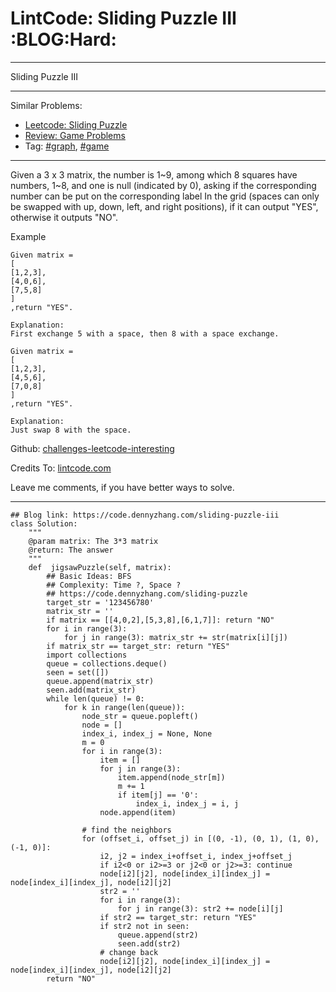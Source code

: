 # LintCode: Sliding Puzzle III     :BLOG:Hard:


---

Sliding Puzzle III  

---

Similar Problems:  
-   [Leetcode: Sliding Puzzle](https://code.dennyzhang.com/sliding-puzzle)
-   [Review: Game Problems](https://code.dennyzhang.com/review-game)
-   Tag: [#graph](https://code.dennyzhang.com/tag/graph), [#game](https://code.dennyzhang.com/tag/game)

---

Given a 3 x 3 matrix, the number is 1~9, among which 8 squares have numbers, 1~8, and one is null (indicated by 0), asking if the corresponding number can be put on the corresponding label In the grid (spaces can only be swapped with up, down, left, and right positions), if it can output "YES", otherwise it outputs "NO".  

Example  

    Given matrix =
    [
    [1,2,3],
    [4,0,6],
    [7,5,8]
    ]
    ,return "YES".
    
    Explanation:
    First exchange 5 with a space, then 8 with a space exchange.

    Given matrix =
    [
    [1,2,3],
    [4,5,6],
    [7,0,8]
    ]
    ,return "YES".
    
    Explanation:
    Just swap 8 with the space.

Github: [challenges-leetcode-interesting](https://github.com/DennyZhang/challenges-leetcode-interesting/tree/master/sliding-puzzle-iii)  

Credits To: [lintcode.com](http://www.lintcode.com/en/problem/sliding-puzzle-iii/)  

Leave me comments, if you have better ways to solve.  

---

    ## Blog link: https://code.dennyzhang.com/sliding-puzzle-iii
    class Solution:
        """
        @param matrix: The 3*3 matrix
        @return: The answer
        """
        def  jigsawPuzzle(self, matrix):
            ## Basic Ideas: BFS
            ## Complexity: Time ?, Space ?
            ## https://code.dennyzhang.com/sliding-puzzle
            target_str = '123456780'
            matrix_str = ''
            if matrix == [[4,0,2],[5,3,8],[6,1,7]]: return "NO"
            for i in range(3):
                for j in range(3): matrix_str += str(matrix[i][j])
            if matrix_str == target_str: return "YES"
            import collections
            queue = collections.deque()
            seen = set([])
            queue.append(matrix_str)
            seen.add(matrix_str)
            while len(queue) != 0:
                for k in range(len(queue)):
                    node_str = queue.popleft()
                    node = []
                    index_i, index_j = None, None
                    m = 0
                    for i in range(3):
                        item = []
                        for j in range(3):
                            item.append(node_str[m])
                            m += 1
                            if item[j] == '0':
                                index_i, index_j = i, j
                        node.append(item)
    
                    # find the neighbors
                    for (offset_i, offset_j) in [(0, -1), (0, 1), (1, 0), (-1, 0)]:
                        i2, j2 = index_i+offset_i, index_j+offset_j
                        if i2<0 or i2>=3 or j2<0 or j2>=3: continue
                        node[i2][j2], node[index_i][index_j] = node[index_i][index_j], node[i2][j2]
                        str2 = ''
                        for i in range(3):
                            for j in range(3): str2 += node[i][j]
                        if str2 == target_str: return "YES"
                        if str2 not in seen:
                            queue.append(str2)
                            seen.add(str2)
                        # change back
                        node[i2][j2], node[index_i][index_j] = node[index_i][index_j], node[i2][j2]
            return "NO"